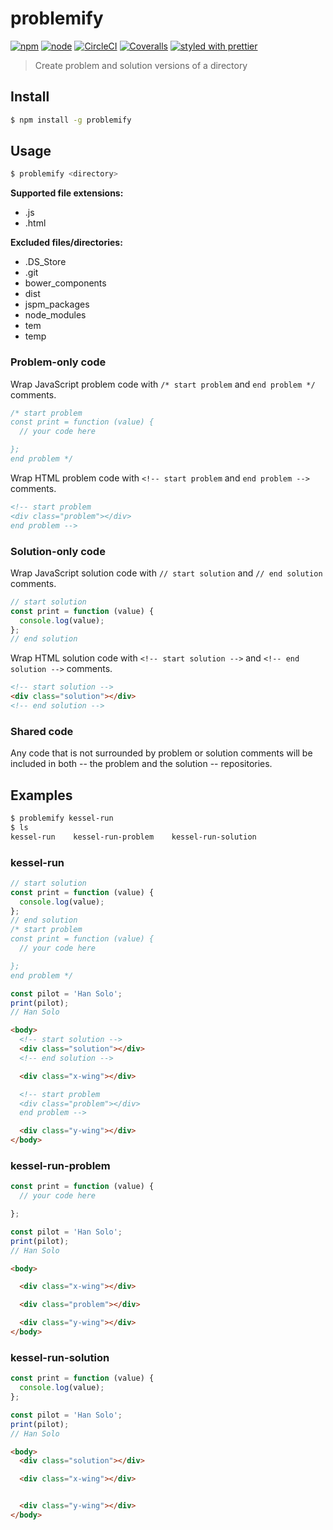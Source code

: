 # problemify

[![npm](https://img.shields.io/npm/v/problemify.svg?style=flat-square)](https://www.npmjs.com/package/problemify)
[![node](https://img.shields.io/node/v/problemify.svg?style=flat-square)](https://github.com/nodejs/node)
[![CircleCI](https://img.shields.io/circleci/project/github/bcmarinacci/problemify.svg?style=flat-square)](https://circleci.com/gh/bcmarinacci/problemify)
[![Coveralls](https://img.shields.io/coveralls/bcmarinacci/problemify.svg?style=flat-square)](https://coveralls.io/github/bcmarinacci/problemify)
[![styled with prettier](https://img.shields.io/badge/styled_with-prettier-ff69b4.svg?style=flat-square)](https://github.com/prettier/prettier)

> Create problem and solution versions of a directory

## Install

```bash
$ npm install -g problemify
```

## Usage

```bash
$ problemify <directory>
```

__Supported file extensions:__

- .js
- .html

__Excluded files/directories:__

- .DS_Store
- .git
- bower_components
- dist
- jspm_packages
- node_modules
- tem
- temp

### Problem-only code

Wrap JavaScript problem code with `/* start problem` and `end problem */` comments.

```javascript
/* start problem
const print = function (value) {
  // your code here

};
end problem */
```

Wrap HTML problem code with `<!-- start problem` and `end problem -->` comments.

```html
<!-- start problem
<div class="problem"></div>
end problem -->
```

### Solution-only code

Wrap JavaScript solution code with `// start solution` and `// end solution` comments.

```javascript
// start solution
const print = function (value) {
  console.log(value);
};
// end solution
```

Wrap HTML solution code with `<!-- start solution -->` and `<!-- end solution -->` comments.

```html
<!-- start solution -->
<div class="solution"></div>
<!-- end solution -->
```

### Shared code

Any code that is not surrounded by problem or solution comments will be included in both -- the problem and the solution -- repositories.

## Examples

```bash
$ problemify kessel-run
$ ls
kessel-run    kessel-run-problem    kessel-run-solution
```

### kessel-run

```javascript
// start solution
const print = function (value) {
  console.log(value);
};
// end solution
/* start problem
const print = function (value) {
  // your code here

};
end problem */

const pilot = 'Han Solo';
print(pilot);
// Han Solo
```

```html
<body>
  <!-- start solution -->
  <div class="solution"></div>
  <!-- end solution -->

  <div class="x-wing"></div>

  <!-- start problem
  <div class="problem"></div>
  end problem -->

  <div class="y-wing"></div>
</body>
```

### kessel-run-problem

```javascript
const print = function (value) {
  // your code here

};

const pilot = 'Han Solo';
print(pilot);
// Han Solo
```

```html
<body>

  <div class="x-wing"></div>

  <div class="problem"></div>

  <div class="y-wing"></div>
</body>
```

### kessel-run-solution

```javascript
const print = function (value) {
  console.log(value);
};

const pilot = 'Han Solo';
print(pilot);
// Han Solo
```

```html
<body>
  <div class="solution"></div>

  <div class="x-wing"></div>


  <div class="y-wing"></div>
</body>
```
